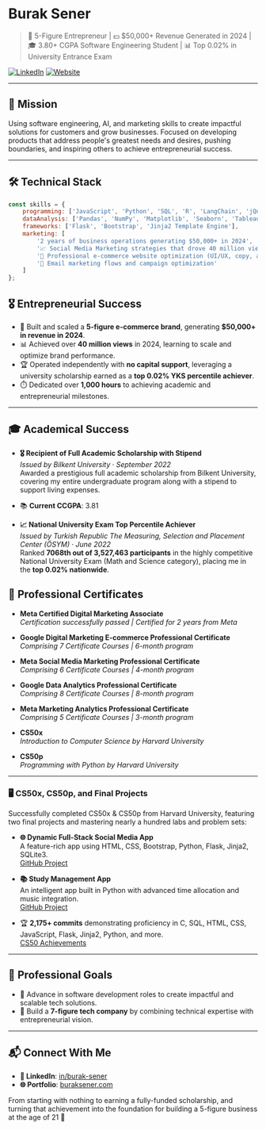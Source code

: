 # Burak Sener

> 💼 5-Figure Entrepreneur | 💵 $50,000+ Revenue Generated in 2024 | 🎓 3.80+ CGPA Software Engineering Student | 📊 Top 0.02% in University Entrance Exam 

[![LinkedIn](https://img.shields.io/badge/LinkedIn-Connect-blue)](https://www.linkedin.com/in/burakssener/)
[![Website](https://img.shields.io/badge/Portfolio-Explore-green)](https://buraksener.com)

---

## 🎯 Mission
Using software engineering, AI, and marketing skills to create impactful solutions for customers and grow businesses. Focused on developing products that address people's greatest needs and desires, pushing boundaries, and inspiring others to achieve entrepreneurial success.

---

## 🛠️ Technical Stack
```javascript
const skills = {
    programming: ['JavaScript', 'Python', 'SQL', 'R', 'LangChain', 'jQuery', 'HTML/CSS/JavaScript', 'C', 'Java'],
    dataAnalysis: ['Pandas', 'NumPy', 'Matplotlib', 'Seaborn', 'Tableau', 'Excel', 'Google Analytics'],
    frameworks: ['Flask', 'Bootstrap', 'Jinja2 Template Engine'],
    marketing: [
        '2 years of business operations generating $50,000+ in 2024',
        '📈 Social Media Marketing strategies that drove 40 million views',
        '🛒 Professional e-commerce website optimization (UI/UX, copy, and offers) to increase AOV by $12 across 1,300+ orders',
        '📧 Email marketing flows and campaign optimization'
    ]
};
```
## 🎖️ Entrepreneurial Success

- 🚀 Built and scaled a **5-figure e-commerce brand**, generating **$50,000+ in revenue in 2024**.
- 📊 Achieved over **40 million views** in 2024, learning to scale and optimize brand performance.
- 🏆 Operated independently with **no capital support**, leveraging a university scholarship earned as a **top 0.02% YKS percentile achiever**.
- ⏱️ Dedicated over **1,000 hours** to achieving academic and entrepreneurial milestones.

---

## 🎓 Academical Success

- **🎖️ Recipient of Full Academic Scholarship with Stipend**  
  *Issued by Bilkent University · September 2022*  
  Awarded a prestigious full academic scholarship from Bilkent University, covering my entire undergraduate program along with a stipend to support living expenses.  

- 📚 **Current CCGPA**: 3.81  

- **📈 National University Exam Top Percentile Achiever**  
  *Issued by Turkish Republic The Measuring, Selection and Placement Center (ÖSYM) · June 2022*  
  Ranked **7068th out of 3,527,463 participants** in the highly competitive National University Exam (Math and Science category), placing me in the **top 0.02% nationwide**.

## **🏅 Professional Certificates**

- **Meta Certified Digital Marketing Associate**  
  *Certification successfully passed | Certified for 2 years from Meta*

- **Google Digital Marketing E-commerce Professional Certificate**  
  *Comprising 7 Certificate Courses | 6-month program*  

- **Meta Social Media Marketing Professional Certificate**  
  *Comprising 6 Certificate Courses | 4-month program*  

- **Google Data Analytics Professional Certificate**  
  *Comprising 8 Certificate Courses | 8-month program*  

- **Meta Marketing Analytics Professional Certificate**  
  *Comprising 5 Certificate Courses | 3-month program*

- **CS50x**  
  *Introduction to Computer Science by Harvard University*

- **CS50p**  
  *Programming with Python by Harvard University*

---

### 🖥️ CS50x, CS50p, and Final Projects

Successfully completed CS50x & CS50p from Harvard University, featuring two final projects and mastering nearly a hundred labs and problem sets:

- **🌐 Dynamic Full-Stack Social Media App**  
  A feature-rich app using HTML, CSS, Bootstrap, Python, Flask, Jinja2, SQLite3.  
  [GitHub Project](#)  

- **📚 Study Management App**  
  An intelligent app built in Python with advanced time allocation and music integration.  
  [GitHub Project](#)

- 🏆 **2,175+ commits** demonstrating proficiency in C, SQL, HTML, CSS, JavaScript, Flask, Jinja2, Python, and more.  
  [CS50 Achievements](#)

---

## 🎯 Professional Goals
- 🚀 Advance in software development roles to create impactful and scalable tech solutions.
- 🌟 Build a **7-figure tech company** by combining technical expertise with entrepreneurial vision.

---

## 📬 Connect With Me
- **🔗 LinkedIn**: [in/burak-sener](https://linkedin.com/in/burakssener)
- **🌐 Portfolio**: [buraksener.com](https://buraksener.com/)

From starting with nothing to earning a fully-funded scholarship, and turning that achievement into the foundation for building a 5-figure business at the age of 21 🚀
